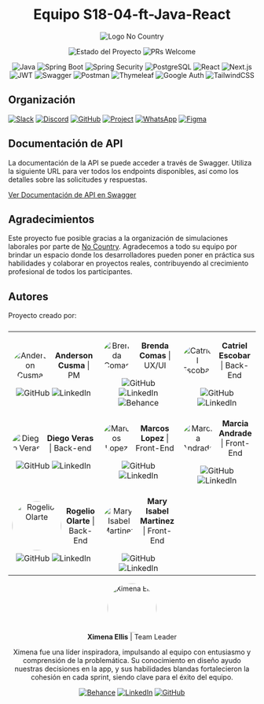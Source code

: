 <h1 align="center">Equipo S18-04-ft-Java-React</h1>
<p align="center">
  <img src="https://res.cloudinary.com/dcq6ecx2k/image/upload/v1730498213/banner_emcukq.png" alt="Logo No Country"/>
</p>

<div align="center">

![Estado del Proyecto](https://img.shields.io/badge/Estado-Terminado-green)
![PRs Welcome](https://img.shields.io/badge/PRs-welcome-green)
<br>

![Java](https://img.shields.io/badge/Java-007396?logo=java&logoColor=white&color=007396)
![Spring Boot](https://img.shields.io/badge/Spring--Boot-6DB33F?logo=spring-boot&logoColor=white&color=6DB33F)
![Spring Security](https://img.shields.io/badge/Spring--Security-6DB33F?logo=spring-security&logoColor=white&color=6DB33F)
![PostgreSQL](https://img.shields.io/badge/PostgreSQL-336791?logo=postgresql&logoColor=white&color=336791)
![React](https://img.shields.io/badge/React-20232A?logo=react&logoColor=61DAFB&color=61DAFB)
![Next.js](https://img.shields.io/badge/Next.js-000000?logo=next.js&logoColor=white&color=000000)
![JWT](https://img.shields.io/badge/JWT-black?logo=json-web-tokens&logoColor=white&color=black)
![Swagger](https://img.shields.io/badge/Swagger-85EA2D?logo=swagger&logoColor=black&color=85EA2D)
![Postman](https://img.shields.io/badge/Postman-FF6C37?logo=postman&logoColor=white&color=FF6C37)
![Thymeleaf](https://img.shields.io/badge/Thymeleaf-005F0F?logo=thymeleaf&logoColor=white&color=005F0F)
![Google Auth](https://img.shields.io/badge/Google-4285F4?logo=google&logoColor=white&color=4285F4)
![TailwindCSS](https://img.shields.io/badge/TailwindCSS-06B6D4?logo=tailwindcss&logoColor=white&color=06B6D4)

</div>


## Organización

[![Slack](https://img.shields.io/badge/Slack-4A154B?style=for-the-badge&logo=slack&logoColor=white)](https://slack.com)
[![Discord](https://img.shields.io/badge/Discord-7289DA?style=for-the-badge&logo=discord&logoColor=white)](https://discord.com)
[![GitHub](https://img.shields.io/badge/GitHub-181717?style=for-the-badge&logo=github&logoColor=white)](https://github.com)
[![Project](https://img.shields.io/badge/Project-00A86B?style=for-the-badge&logo=github&logoColor=white)](https://github.com/orgs/No-Country-simulation/projects/92)
[![WhatsApp](https://img.shields.io/badge/WhatsApp-25D366?style=for-the-badge&logo=whatsapp&logoColor=white)](https://wa.me/1234567890) <!-- Reemplaza el número de teléfono con el adecuado -->
[![Figma](https://img.shields.io/badge/Figma-F24E1E?style=for-the-badge&logo=figma&logoColor=white)](https://www.figma.com)


## Documentación de API

La documentación de la API se puede acceder a través de Swagger. Utiliza la siguiente URL para ver todos los endpoints disponibles, así como los detalles sobre las solicitudes y respuestas.

[Ver Documentación de API en Swagger](https://nocountry.up.railway.app/swagger-ui/index.html)


## Agradecimientos

Este proyecto fue posible gracias a la organización de simulaciones laborales por parte de [No Country](https://www.nocountry.tech/). Agradecemos a todo su equipo por brindar un espacio donde los desarrolladores pueden poner en práctica sus habilidades y colaborar en proyectos reales, contribuyendo al crecimiento profesional de todos los participantes.


## Autores

Proyecto creado por:

<table style="display: flex; justify-content: center;">
  <tr align="center">
    <td>
      <div style="display: flex; align-items: center;">
        <img src="https://github.com/anderson2093.png?size=100" alt="Anderson Cusma" style="border-radius: 50%; margin-right: 10px;">
        <p>
          <strong>Anderson Cusma</strong> | PM
        </p>
      </div>
      <div>
        <a href="https://github.com/anderson2093" style="text-decoration: none;">
          <img src="https://img.shields.io/badge/GitHub-anderson2093-blue" alt="GitHub">
        </a>
        <a href="https://www.linkedin.com/in/anderson-cusma-vasquez/" style="text-decoration: none;">
          <img src="https://img.shields.io/badge/LinkedIn-Anderson%20Cusma-blue?style=flat-square" alt="LinkedIn">
        </a>
      </div>
    </td>
    <td>
      <div style="display: flex; align-items: center;">
        <img src="https://github.com/BrendaComas.png?size=100" alt="Brenda Comas" style="border-radius: 50%; margin-right: 10px;">
        <p>
          <strong>Brenda Comas</strong> | UX/UI
        </p>
      </div>
      <div>
        <a href="https://github.com/BrendaComas" style="text-decoration: none;">
          <img src="https://img.shields.io/badge/GitHub-BrendaComas-blue" alt="GitHub">
        </a>
        <a href="https://www.linkedin.com/in/brendacomas/" style="text-decoration: none;">
          <img src="https://img.shields.io/badge/LinkedIn-Brenda%20Comas-blue?style=flat-square" alt="LinkedIn">
        </a>
        <a href="https://www.behance.net/BrendaComas" style="text-decoration: none;">
          <img src="https://img.shields.io/badge/Behance-Brenda%20Comas-blue?style=flat-square" alt="Behance">
        </a>
      </div>
    </td>
    <td>
      <div style="display: flex; align-items: center;">
        <img src="https://github.com/Catriel-Escobar.png?size=100" alt="Catriel Escobar" style="border-radius: 50%; margin-right: 10px;">
        <p>
          <strong>Catriel Escobar</strong> | Back-End
        </p>
      </div>
      <div>
        <a href="https://github.com/Catriel-Escobar" style="text-decoration: none;">
          <img src="https://img.shields.io/badge/GitHub-CatrielEscobar-blue" alt="GitHub">
        </a>
        <a href="https://www.linkedin.com/in/catrielescobar/" style="text-decoration: none;">
          <img src="https://img.shields.io/badge/LinkedIn-Catriel%20Escobar-blue?style=flat-square" alt="LinkedIn">
        </a>
      </div>
    </td>
  </tr>
  <tr align="center">
    <td>
      <div style="display: flex; align-items: center;">
        <img src="https://github.com/DVTecno.png?size=100" alt="Diego Veras" style="border-radius: 50%; margin-right: 10px;">
        <p>
          <strong>Diego Veras</strong> | Back-end
        </p>
      </div>
      <div>
        <a href="https://github.com/DVTecno" style="text-decoration: none;">
          <img src="https://img.shields.io/badge/GitHub-DVTecno-blue" alt="GitHub">
        </a>
        <a href="https://www.linkedin.com/in/diego-cristian-alfredo-v-54b459249/" style="text-decoration: none;">
          <img src="https://img.shields.io/badge/LinkedIn-Diego_Cristian_Alfredo_Veras-blue" alt="LinkedIn">
        </a>
      </div>
    </td>
    <td>
      <div style="display: flex; align-items: center;">
        <img src="https://github.com/MarcossIC.png?size=100" alt="Marcos Lopez" style="border-radius: 50%; margin-right: 10px;">
        <p>
          <strong>Marcos Lopez</strong> | Front-End
        </p>
      </div>
      <div>
        <a href="https://github.com/MarcossIC" style="text-decoration: none;">
          <img src="https://img.shields.io/badge/GitHub-MarcossIC-blue" alt="GitHub">
        </a>
        <a href="https://www.linkedin.com/in/marcos-lopez-dev/" style="text-decoration: none;">
          <img src="https://img.shields.io/badge/LinkedIn-Marcos%20López-blue?style=flat-square" alt="LinkedIn">
        </a>
      </div>
    </td>
    <td>
      <div style="display: flex; align-items: center;">
        <img src="https://github.com/milenkandrade.png?size=100" alt="Marcia Andrade" style="border-radius: 50%; margin-right: 10px;">
        <p>
          <strong>Marcia Andrade</strong> | Front-End
        </p>
      </div>
      <div>
        <a href="https://github.com/milenkandrade" style="text-decoration: none;">
          <img src="https://img.shields.io/badge/GitHub-milenkandrade-blue" alt="GitHub">
        </a>
        <a href="https://www.linkedin.com/in/marcia-milenka-andrade-llanos/" style="text-decoration: none;">
        <img src="https://img.shields.io/badge/LinkedIn-Marcia%20Milenka%20Andrade-blue?style=flat-square" alt="LinkedIn">
        </a>
      </div>
    </td>
  </tr>
  <tr align="center">
    <td>
      <div style="display: flex; align-items: center;">
        <img src="https://github.com/rogelioolarte.png?size=100" alt="Rogelio Olarte" style="border-radius: 50%; margin-right: 10px; height: 100px; width: 100px;">
        <p>
          <strong>Rogelio Olarte</strong> | Back-End
        </p>
      </div>
      <div>
        <a href="https://github.com/rogelioolarte" style="text-decoration: none;">
          <img src="https://img.shields.io/badge/GitHub-rogelioolarte-blue" alt="GitHub">
        </a>
        <a href="https://www.linkedin.com/in/rogelio-olarte/" style="text-decoration: none;">
          <img src="https://img.shields.io/badge/LinkedIn-Rogelio%20Olarte-blue?style=flat-square" alt="LinkedIn">
        </a>
      </div>
    </td>
    <td>
      <div style="display: flex; align-items: center;">
        <img src="https://github.com/SoyIsabelMM.png?size=100" alt="Mary Isabel Martinez" style="border-radius: 50%; margin-right: 10px;">
        <p>
          <strong>Mary Isabel Martinez</strong> | Front-End
        </p>
      </div>
      <div>
        <a href="https://github.com/SoyIsabelMM" style="text-decoration: none;">
          <img src="https://img.shields.io/badge/GitHub-SoyIsabelMM-blue" alt="GitHub">
        </a>
        <a href="https://www.linkedin.com/in/soyisabelmm/" style="text-decoration: none;">
          <img src="https://img.shields.io/badge/LinkedIn-Isabel%20M.-blue?style=flat-square" alt="LinkedIn">
        </a>
      </div>
    </td>
  </tr>
</table>



<p align="center">
    <img src="https://github.com/ximenaellis.png?size=100" alt="Ximena Ellis" style="border-radius: 50%; width: 100px; height: 100px;">
    <br>
    <strong>Ximena Ellis</strong> | Team Leader
</p>

<p align="center">
Ximena fue una líder inspiradora, impulsando al equipo con entusiasmo y comprensión de la problemática. Su conocimiento en diseño ayudo nuestras decisiones en la app, y sus habilidades blandas fortalecieron la cohesión en cada sprint, siendo clave para el éxito del equipo.
</p>

<p align="center">
    <a href="https://www.behance.net/ximenaellis"><img src="https://img.shields.io/badge/Behance-Ximena_Ellis-blue" alt="Behance"></a>
    <a href="https://www.linkedin.com/in/ximenaellis/"><img src="https://img.shields.io/badge/LinkedIn-Ximena_Ellis-blue" alt="LinkedIn"></a>
    <a href="https://github.com/ximenaellis"><img src="https://img.shields.io/badge/GitHub-ximenaellis-blue" alt="GitHub"></a>
</p>


